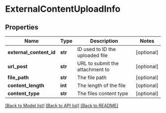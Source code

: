 # ExternalContentUploadInfo

## Properties
Name | Type | Description | Notes
------------ | ------------- | ------------- | -------------
**external_content_id** | **str** | ID used to ID the uploaded file | [optional] 
**url_post** | **str** | URL to submit the attachment to | [optional] 
**file_path** | **str** | The file path | [optional] 
**content_length** | **int** | The length of the file | [optional] 
**content_type** | **str** | The files content type | [optional] 

[[Back to Model list]](../README.md#documentation-for-models) [[Back to API list]](../README.md#documentation-for-api-endpoints) [[Back to README]](../README.md)


